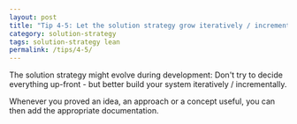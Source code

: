 ```yaml
---
layout: post
title: "Tip 4-5: Let the solution strategy grow iteratively / incrementally!"
category: solution-strategy
tags: solution-strategy lean
permalink: /tips/4-5/
---
```


The solution strategy might evolve during development: Don't try to decide
everything up-front - but better build your system iteratively / incrementally.

Whenever you proved an idea, an approach or a concept useful, you can then add
the appropriate documentation.
